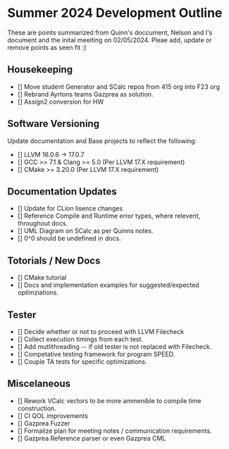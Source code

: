# Summer 2024 Development Outline 

These are points summarized from Quinn's doccument, Nelson and I's document and the inital
meeiting on 02/05/2024. Pleae add, update or remove points as seen fit :)  

## Housekeeping
- [] Move student Generator and SCalc repos from 415 org into F23 org
- [] Rebrand Ayrtons teams Gazprea as solution.
- [] Assign2 conversion for HW

## Software Versioning
Update documentation and Base projects to reflect the following:
- [] LLVM 16.0.6 -> 17.0.7
- [] GCC >= 7.1 & Clang >= 5.0 (Per LLVM 17.X requirement)
- [] CMake >= 3.20.0 (Per LLVM 17.X requirement)

## Documentation Updates
- [] Update for CLion lisence changes  
- [] Reference Compile and Runtime error types, where relevent, throughout docs. 
- [] UML Diagram on SCalc as per Quinns notes.
- [] 0^0 should be undefined in docs.

## Totorials / New Docs
- [] CMake tutorial
- [] Docs and implementation examples for suggested/expected optimziations.

## Tester
- [] Decide whether or not to proceed with LLVM Filecheck 
- [] Collect execution timings from each test.
- [] Add mutlithreading -- if old tester is not replaced with Filecheck.
- [] Competative testing framework for program SPEED.
- [] Couple TA tests for specific optimizations.

## Miscelaneous
- [] Rework VCalc vectors to be more ammenible to compile time construction.
- [] CI QOL improvements
- [] Gazprea Fuzzer
- [] Formalize plan for meeting notes / communication requirements.
- [] Gazprea Reference parser or even Gazprea CML 
